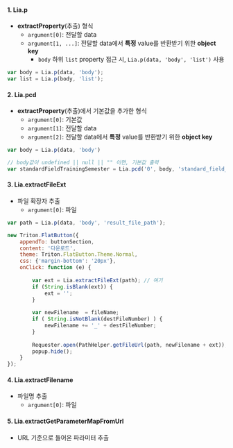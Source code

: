 #### 1. Lia.p
- **extractProperty**(추출) 형식
	- `argument[0]`: 전달할 data
	- `argument[1, ...]`: 전달할 data에서 **특정** value를 반환받기 위한 **object key** 
		- `body` 하위 `list` property 접근 시, `Lia.p(data, 'body', 'list')` 사용

```javascript
var body = Lia.p(data, 'body');  
var list = Lia.p(body, 'list');
```


#### 2. Lia.pcd
- **extractProperty**(추출)에서 기본값을 추가한 형식
	- `argument[0]`: 기본값
	- `argument[1]`: 전달할 data
	- `argument[2]`: 전달할 data에서 **특정** value를 반환받기 위한 **object key** 

```javascript
var body = Lia.p(data, 'body')  

// body값이 undefined || null || "" 이면, 기본값 출력
var standardFieldTrainingSemester = Lia.pcd('0', body, 'standard_field_training_semester')
```


#### 3. Lia.extractFileExt
- 파일 확장자 추출
	- `argument[0]`: 파일

```javascript
var path = Lia.p(data, 'body', 'result_file_path');

new Triton.FlatButton({  
    appendTo: buttonSection,  
    content: '다운로드',  
    theme: Triton.FlatButton.Theme.Normal,  
    css: {'margin-bottom': '20px'},  
    onClick: function (e) {  
  
        var ext = Lia.extractFileExt(path); // 여기  
        if (String.isBlank(ext)) {  
            ext = '';  
        }  
  
        var newFilename  = fileName;  
        if ( String.isNotBlank(destFileNumber) ) {  
            newFilename += '_' + destFileNumber;  
        }  
  
        Requester.open(PathHelper.getFileUrl(path, newFilename + ext));  
        popup.hide();  
    }  
});
```


#### 4. Lia.extractFilename
- 파일명 추출
	- `argument[0]`: 파일


#### 5. Lia.extractGetParameterMapFromUrl
- URL 기준으로 들어온 파라미터 추출